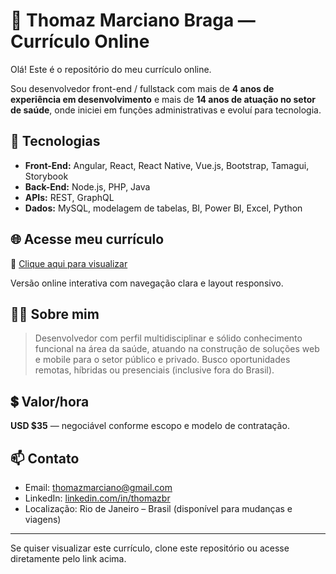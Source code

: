 # 💼 Thomaz Marciano Braga — Currículo Online

Olá! Este é o repositório do meu currículo online.

Sou desenvolvedor front-end / fullstack com mais de **4 anos de experiência em desenvolvimento** e mais de **14 anos de atuação no setor de saúde**, onde iniciei em funções administrativas e evoluí para tecnologia.

## 🚀 Tecnologias

- **Front-End:** Angular, React, React Native, Vue.js, Bootstrap, Tamagui, Storybook  
- **Back-End:** Node.js, PHP, Java  
- **APIs:** REST, GraphQL  
- **Dados:** MySQL, modelagem de tabelas, BI, Power BI, Excel, Python

## 🌐 Acesse meu currículo

🔗 [Clique aqui para visualizar](https://thomazmarciano.github.io/curriculo-thomaz)

Versão online interativa com navegação clara e layout responsivo.

## 🧑‍💻 Sobre mim

> Desenvolvedor com perfil multidisciplinar e sólido conhecimento funcional na área da saúde, atuando na construção de soluções web e mobile para o setor público e privado. Busco oportunidades remotas, híbridas ou presenciais (inclusive fora do Brasil).

## 💲 Valor/hora

**USD $35** — negociável conforme escopo e modelo de contratação.

## 📫 Contato

- Email: thomazmarciano@gmail.com  
- LinkedIn: [linkedin.com/in/thomazbr](https://www.linkedin.com/in/thomazbr/)  
- Localização: Rio de Janeiro – Brasil (disponível para mudanças e viagens)

---

Se quiser visualizar este currículo, clone este repositório ou acesse diretamente pelo link acima.